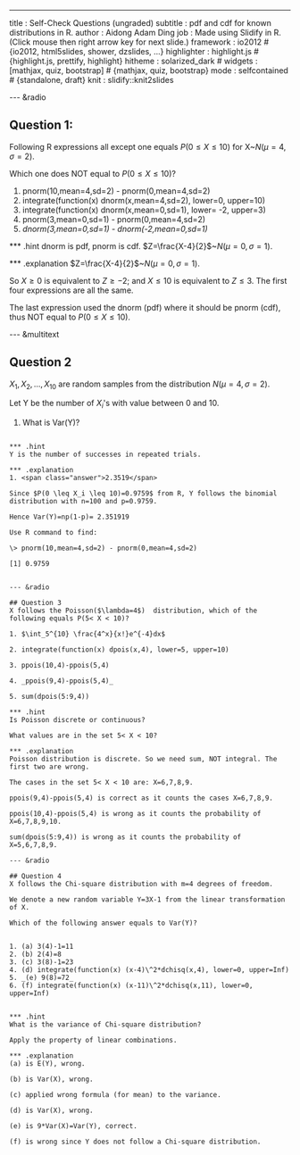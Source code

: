 ---
title       : Self-Check Questions (ungraded)
subtitle    : pdf and cdf for known distributions in R.
author      : Aidong Adam Ding
job         :  Made using Slidify in R. (Click mouse then right arrow key for next slide.)
framework   : io2012        # {io2012, html5slides, shower, dzslides, ...}
highlighter : highlight.js  # {highlight.js, prettify, highlight}
hitheme     : solarized_dark      # 
widgets     : [mathjax, quiz, bootstrap]            # {mathjax, quiz, bootstrap}
mode        : selfcontained # {standalone, draft}
knit        : slidify::knit2slides

--- &radio

## Question 1: 
Following R expressions all except one equals $P(0 \leqslant X \leqslant 10)$ for X~$N(\mu =4,\sigma =2)$.

Which one does NOT equal to $P(0 \leqslant X \leqslant 10)$?


1. pnorm(10,mean=4,sd=2) - pnorm(0,mean=4,sd=2)
2. integrate(function(x) dnorm(x,mean=4,sd=2), lower=0, upper=10)
3. integrate(function(x) dnorm(x,mean=0,sd=1), lower= -2, upper=3)
4. pnorm(3,mean=0,sd=1) - pnorm(0,mean=4,sd=2)
5. _dnorm(3,mean=0,sd=1) - dnorm(-2,mean=0,sd=1)_


*** .hint
dnorm is pdf, pnorm is cdf. $Z=\frac{X-4}{2}$~$N(\mu =0,\sigma =1)$. 

*** .explanation
$Z=\frac{X-4}{2}$~$N(\mu =0,\sigma =1)$. 

So $X \geq 0$ is equivalent to $Z \geq -2$; and $X \leq 10$ is equivalent to $Z \leq 3$. The first four expressions are all the same.

The last expression used the dnorm (pdf) where it should be pnorm (cdf), thus NOT equal to $P(0 \leqslant X \leqslant 10)$.

--- &multitext

## Question 2
$X_1, X_2, ..., X_{10}$  are random samples from the distribution  $N(\mu=4, \sigma=2)$. 

Let Y be the number of $X_i$'s with value between 0 and 10. 

1. What is Var(Y)?

````

*** .hint
Y is the number of successes in repeated trials. 

*** .explanation
1. <span class="answer">2.3519</span>

Since $P(0 \leq X_i \leq 10)=0.9759$ from R, Y follows the binomial distribution with n=100 and p=0.9759.

Hence Var(Y)=np(1-p)= 2.351919

Use R command to find: 

\> pnorm(10,mean=4,sd=2) - pnorm(0,mean=4,sd=2)

[1] 0.9759


--- &radio

## Question 3
X follows the Poisson($\lambda=4$)  distribution, which of the following equals P(5< X < 10)?

1. $\int_5^{10} \frac{4^x}{x!}e^{-4}dx$ 

2. integrate(function(x) dpois(x,4), lower=5, upper=10)

3. ppois(10,4)-ppois(5,4)

4. _ppois(9,4)-ppois(5,4)_

5. sum(dpois(5:9,4))

*** .hint
Is Poisson discrete or continuous?

What values are in the set 5< X < 10? 

*** .explanation
Poisson distribution is discrete. So we need sum, NOT integral. The first two are wrong.

The cases in the set 5< X < 10 are: X=6,7,8,9. 

ppois(9,4)-ppois(5,4) is correct as it counts the cases X=6,7,8,9.

ppois(10,4)-ppois(5,4) is wrong as it counts the probability of X=6,7,8,9,10.

sum(dpois(5:9,4)) is wrong as it counts the probability of X=5,6,7,8,9.  

--- &radio

## Question 4
X follows the Chi-square distribution with m=4 degrees of freedom. 

We denote a new random variable Y=3X-1 from the linear transformation of X. 

Which of the following answer equals to Var(Y)?


1. (a) 3(4)-1=11 
2. (b) 2(4)=8
3. (c) 3(8)-1=23 
4. (d) integrate(function(x) (x-4)\^2*dchisq(x,4), lower=0, upper=Inf)
5. _(e) 9(8)=72_ 
6. (f) integrate(function(x) (x-11)\^2*dchisq(x,11), lower=0, upper=Inf)


*** .hint
What is the variance of Chi-square distribution?

Apply the property of linear combinations. 

*** .explanation
(a) is E(Y), wrong.

(b) is Var(X), wrong.

(c) applied wrong formula (for mean) to the variance.

(d) is Var(X), wrong.

(e) is 9*Var(X)=Var(Y), correct.

(f) is wrong since Y does not follow a Chi-square distribution. 




